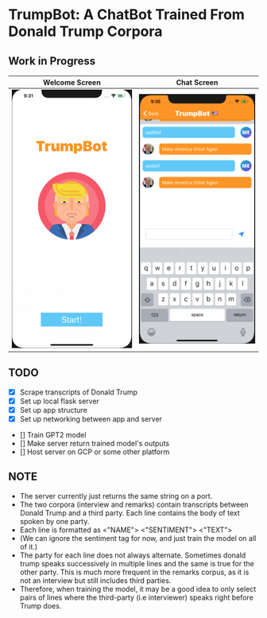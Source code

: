 # TrumpBot: A ChatBot Trained From Donald Trump Corpora

## Work in Progress

|         Welcome Screen         |         Chat Screen         |
| :----------------------------: | :-------------------------: |
| ![](images/welcome_screen.png) | ![](images/chat_screen.png) |

## TODO

- [x] Scrape transcripts of Donald Trump
- [x] Set up local flask server
- [x] Set up app structure
- [x] Set up networking between app and server
- [] Train GPT2 model
- [] Make server return trained model's outputs
- [] Host server on GCP or some other platform

## NOTE

- The server currently just returns the same string on a port.
- The two corpora (interview and remarks) contain transcripts between Donald Trump
  and a third party. Each line contains the body of text spoken by one party.
- Each line is formatted as <"NAME"> <"SENTIMENT"> <"TEXT">
- (We can ignore the sentiment tag for now, and just train the model on all of it.)
- The party for each line does not always alternate. Sometimes donald trump speaks
  successively in multiple lines and the same is true for the other party. This is much
  more frequent in the remarks corpus, as it is not an interview but still includes third parties.
- Therefore, when training the model, it may be a good idea to only select pairs of lines where the
  third-party (i.e interviewer) speaks right before Trump does.
